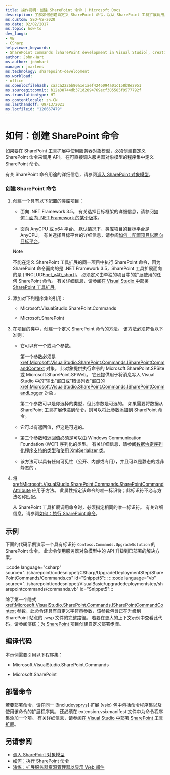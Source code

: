 ```yaml
---
title: 操作说明：创建 SharePoint 命令 | Microsoft Docs
description: 了解如何创建自定义 SharePoint 命令，以从 SharePoint 工具扩展调用服务器对象模型 API。
ms.custom: SEO-VS-2020
ms.date: 02/02/2017
ms.topic: how-to
dev_langs:
- VB
- CSharp
helpviewer_keywords:
- SharePoint commands [SharePoint development in Visual Studio], creating
author: John-Hart
ms.author: johnhart
manager: jmartens
ms.technology: sharepoint-development
ms.workload:
- office
ms.openlocfilehash: caaca2226b80a1e1aef4246094a01c158b8e2951
ms.sourcegitcommit: b12a38744db371d2894769ecf305585f9577792f
ms.translationtype: HT
ms.contentlocale: zh-CN
ms.lasthandoff: 09/13/2021
ms.locfileid: "126667479"
---
```

# <a name="how-to-create-a-sharepoint-command"></a>如何：创建 SharePoint 命令
  如果要在 SharePoint 工具扩展中使用服务器对象模型，必须创建自定义 SharePoint 命令来调用 API。 在可直接调入服务器对象模型的程序集中定义 SharePoint 命令。

 有关 SharePoint 命令用途的详细信息，请参阅[调入 SharePoint 对象模型](../sharepoint/calling-into-the-sharepoint-object-models.md)。

### <a name="to-create-a-sharepoint-command"></a>创建 SharePoint 命令

1. 创建一个具有以下配置的类库项目：

    - 面向 .NET Framework 3.5。 有关选择目标框架的详细信息，请参阅[如何：面向 .NET Framework 的某个版本](../ide/visual-studio-multi-targeting-overview.md)。

    - 面向 AnyCPU 或 x64 平台。 默认情况下，类库项目的目标平台是 AnyCPU。 有关选择目标平台的详细信息，请参阅[如何：配置项目以面向目标平台](../ide/how-to-configure-projects-to-target-platforms.md)。

    > [!NOTE]
    > 不能在定义 SharePoint 工具扩展的同一项目中执行 SharePoint 命令，因为 SharePoint 命令面向的是 .NET Framework 3.5，SharePoint 工具扩展面向的是 [!INCLUDE[net_v40_short](../sharepoint/includes/net-v40-short-md.md)]。 必须定义由单独的项目中的扩展使用的任何 SharePoint 命令。 有关详细信息，请参阅[在 Visual Studio 中部署 SharePoint 工具扩展](../sharepoint/deploying-extensions-for-the-sharepoint-tools-in-visual-studio.md)。

2. 添加对下列程序集的引用：

    - Microsoft.VisualStudio.SharePoint.Commands

    - Microsoft.SharePoint

3. 在项目的类中，创建一个定义 SharePoint 命令的方法。 该方法必须符合以下准则：

    - 它可以有一个或两个参数。

         第一个参数必须是 <xref:Microsoft.VisualStudio.SharePoint.Commands.ISharePointCommandContext> 对象。 此对象提供执行命令的 Microsoft.SharePoint.SPSite 或 Microsoft.SharePoint.SPWeb。 它还提供用于将消息写入 Visual Studio 中的“输出”窗口或“错误列表”窗口的 <xref:Microsoft.VisualStudio.SharePoint.Commands.ISharePointCommandLogger> 对象 。

         第二个参数可以是你选择的类型，但此参数是可选的。 如果需要将数据从 SharePoint 工具扩展传递到命令，则可以将此参数添加到 SharePoint 命令。

    - 它可以有返回值，但这是可选的。

    - 第二个参数和返回值必须是可以由 Windows Communication Foundation (WCF) 序列化的类型。 有关详细信息，请参阅[数据协定序列化程序支持的类型](/dotnet/framework/wcf/feature-details/types-supported-by-the-data-contract-serializer)和[使用 XmlSerializer 类](/dotnet/framework/wcf/feature-details/using-the-xmlserializer-class)。

    - 该方法可以具有任何可见性（公开、内部或专用），并且可以是静态的或非静态的  。

4. 将 <xref:Microsoft.VisualStudio.SharePoint.Commands.SharePointCommandAttribute> 应用于方法。 此属性指定该命令的唯一标识符；此标识符不必与方法名称匹配。

     从 SharePoint 工具扩展调用命令时，必须指定相同的唯一标识符。 有关详细信息，请参阅[如何：执行 SharePoint 命令](../sharepoint/how-to-execute-a-sharepoint-command.md)。

## <a name="example"></a>示例
 下面的代码示例演示一个具有标识符 `Contoso.Commands.UpgradeSolution` 的 SharePoint 命令。 此命令使用服务器对象模型中的 API 升级到已部署的解决方案。

 :::code language="csharp" source="../sharepoint/codesnippet/CSharp/UpgradeDeploymentStep/SharePointCommands/Commands.cs" id="Snippet5":::
 :::code language="vb" source="../sharepoint/codesnippet/VisualBasic/upgradedeploymentstep/sharepointcommands/commands.vb" id="Snippet5":::

 除了第一个隐式 <xref:Microsoft.VisualStudio.SharePoint.Commands.ISharePointCommandContext> 参数，此命令还具有自定义字符串参数，该参数包含正在升级到 SharePoint 站点的 .wsp 文件的完整路径。 若要在更大的上下文示例中查看此代码，请参阅[演练：为 SharePoint 项目创建自定义部署步骤](../sharepoint/walkthrough-creating-a-custom-deployment-step-for-sharepoint-projects.md)。

## <a name="compiling-the-code"></a>编译代码
 本示例需要引用以下程序集：

- Microsoft.VisualStudio.SharePoint.Commands

- Microsoft.SharePoint

## <a name="deploying-the-command"></a>部署命令
 若要部署命令，请在同一 [!include[vsprvs](../sharepoint/includes/vsprvs-md.md)] 扩展 (vsix) 包中包括命令程序集以及使用该命令的扩展程序集。 还必须在 extension.vsixmanifest 文件中为命令程序集添加一个项。 有关详细信息，请参阅[在 Visual Studio 中部署 SharePoint 工具扩展](../sharepoint/deploying-extensions-for-the-sharepoint-tools-in-visual-studio.md)。

## <a name="see-also"></a>另请参阅
- [调入 SharePoint 对象模型](../sharepoint/calling-into-the-sharepoint-object-models.md)
- [如何：执行 SharePoint 命令](../sharepoint/how-to-execute-a-sharepoint-command.md)
- [演练：扩展服务器资源管理器以显示 Web 部件](../sharepoint/walkthrough-extending-server-explorer-to-display-web-parts.md)

